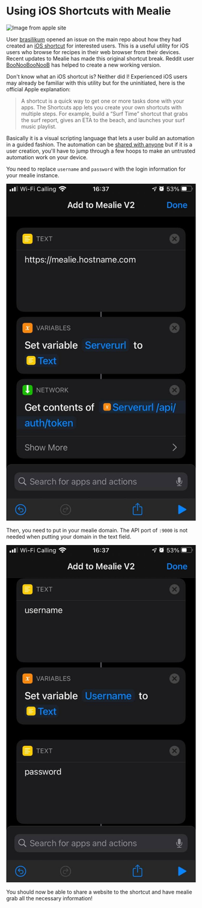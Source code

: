 # Using iOS Shortcuts with Mealie
![Image from apple site](https://help.apple.com/assets/5E8CEA35094622DF10489984/5E8CEA42094622DF1048998D/en_US/ed1f9c157cdefc13e0161e0f70015455.png)


User  [brasilikum](https://github.com/brasilikum) opened an issue on the main repo about how they had created an [iOS shortcut](https://github.com/hay-kot/mealie/issues/103) for interested users. This is a useful utility for iOS users who browse for recipes in their web browser from their devices. Recent updates to Mealie has made this original shortcut break. Reddit user [BooNooBooNooB](https://www.reddit.com/user/BooNooBooNooB/) has helped to create a new working version.

Don't know what an iOS shortcut is? Neither did I! Experienced iOS users may already be familiar with this utility but for the uninitiated, here is the official Apple explanation:

> A shortcut is a quick way to get one or more tasks done with your apps. The Shortcuts app lets you create your own shortcuts with multiple steps. For example, build a “Surf Time” shortcut that grabs the surf report, gives an ETA to the beach, and launches your surf music playlist.
>

Basically it is a visual scripting language that lets a user build an automation in a guided fashion. The automation can be [shared with anyone](https://www.icloud.com/shortcuts/9d8827cabde44b379e673a60f27fe4bb) but if it is a user creation, you'll have to jump through a few hoops to make an untrusted automation work on your device.

You need to replace `username` and `password` with the login information for your mealie instance.

![screenshot](../../assets/img/ios-shortcut-username.jpg)

Then, you need to put in your mealie domain. The API port of `:9000` is not needed when putting your domain in the text field.

![screenshot](../../assets/img/ios-shortcut-host.jpg)

You should now be able to share a website to the shortcut and have mealie grab all the necessary information!
